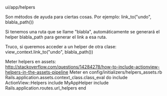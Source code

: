 ui/app/helpers

Son métodos de ayuda para ciertas cosas.
Por ejemplo:
  link_to("undo", blabla_path())

Si tenemos una ruta que se llame "blabla", automáticamente se generará el helper blabla_path para generar el link a esa ruta.


Truco, si queremos acceder a un helper de otra clase:
  view_context.link_to("undo", blabla_path())


Meter helpers en assets: http://stackoverflow.com/questions/14284278/how-to-include-actionview-helpers-in-the-assets-pipeline
Meter en config/initializers/helpers_assets.rb
Rails.application.assets.context_class.class_eval do
  include ActionView::Helpers
  include MyAppHelper
  include Rails.application.routes.url_helpers
end
